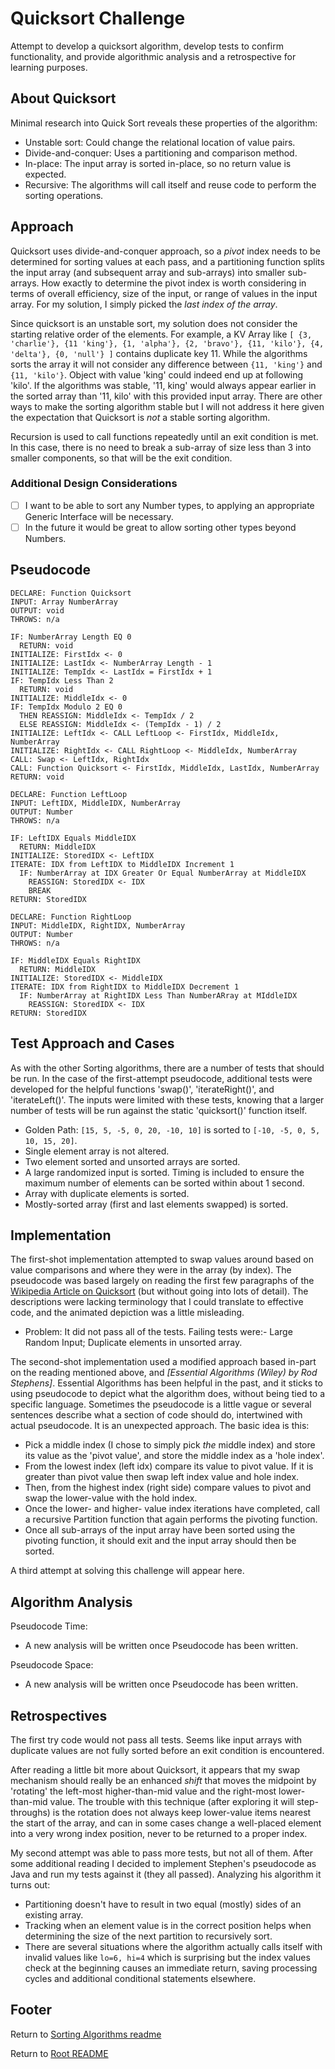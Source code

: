 # Quicksort Challenge

Attempt to develop a quicksort algorithm, develop tests to confirm functionality, and provide algorithmic analysis and a retrospective for learning purposes.

## About Quicksort

Minimal research into Quick Sort reveals these properties of the algorithm:

- Unstable sort: Could change the relational location of value pairs.
- Divide-and-conquer: Uses a partitioning and comparison method.
- In-place: The input array is sorted in-place, so no return value is expected.
- Recursive: The algorithms will call itself and reuse code to perform the sorting operations.

## Approach

Quicksort uses divide-and-conquer approach, so a _pivot_ index needs to be determined for sorting values at each pass, and a partitioning function splits the input array (and subsequent array and sub-arrays) into smaller sub-arrays. How exactly to determine the pivot index is worth considering in terms of overall efficiency, size of the input, or range of values in the input array. For my solution, I simply picked the _last index of the array_.

Since quicksort is an unstable sort, my solution does not consider the starting relative order of the elements. For example, a KV Array like `[ {3, 'charlie'}, {11 'king'}, {1, 'alpha'}, {2, 'bravo'}, {11, 'kilo'}, {4, 'delta'}, {0, 'null'} ]` contains duplicate key 11. While the algorithms sorts the array it will not consider any difference between `{11, 'king'}` and `{11, 'kilo'}`. Object with value 'king' could indeed end up at following 'kilo'. If the algorithms was stable, '11, king' would always appear earlier in the sorted array than '11, kilo' with this provided input array. There are other ways to make the sorting algorithm stable but I will not address it here given the expectation that Quicksort is _not_ a stable sorting algorithm.

Recursion is used to call functions repeatedly until an exit condition is met. In this case, there is no need to break a sub-array of size less than 3 into smaller components, so that will be the exit condition.

### Additional Design Considerations

- [ ] I want to be able to sort any Number types, to applying an appropriate Generic Interface will be necessary.
- [ ] In the future it would be great to allow sorting other types beyond Numbers.

## Pseudocode

```text
DECLARE: Function Quicksort
INPUT: Array NumberArray
OUTPUT: void
THROWS: n/a

IF: NumberArray Length EQ 0
  RETURN: void
INITIALIZE: FirstIdx <- 0
INITIALIZE: LastIdx <- NumberArray Length - 1
INITIALIZE: TempIdx <- LastIdx = FirstIdx + 1
IF: TempIdx Less Than 2
  RETURN: void
INITIALIZE: MiddleIdx <- 0
IF: TempIdx Modulo 2 EQ 0
  THEN REASSIGN: MiddleIdx <- TempIdx / 2
  ELSE REASSIGN: MiddleIdx <- (TempIdx - 1) / 2
INITIALIZE: LeftIdx <- CALL LeftLoop <- FirstIdx, MiddleIdx, NumberArray
INITIALIZE: RightIdx <- CALL RightLoop <- MiddleIdx, NumberArray
CALL: Swap <- LeftIdx, RightIdx
CALL: Function Quicksort <- FirstIdx, MiddleIdx, LastIdx, NumberArray
RETURN: void
```

```text
DECLARE: Function LeftLoop
INPUT: LeftIDX, MiddleIDX, NumberArray
OUTPUT: Number
THROWS: n/a

IF: LeftIDX Equals MiddleIDX
  RETURN: MiddleIDX
INITIALIZE: StoredIDX <- LeftIDX
ITERATE: IDX from LeftIDX to MiddleIDX Increment 1
  IF: NumberArray at IDX Greater Or Equal NumberArray at MiddleIDX
    REASSIGN: StoredIDX <- IDX
    BREAK
RETURN: StoredIDX
```

```text
DECLARE: Function RightLoop
INPUT: MiddleIDX, RightIDX, NumberArray
OUTPUT: Number
THROWS: n/a

IF: MiddleIDX Equals RightIDX
  RETURN: MiddleIDX
INITIALIZE: StoredIDX <- MiddleIDX
ITERATE: IDX from RightIDX to MiddleIDX Decrement 1
  IF: NumberArray at RightIDX Less Than NumberARray at MIddleIDX
    REASSIGN: StoredIDX <- IDX
RETURN: StoredIDX
```

## Test Approach and Cases

As with the other Sorting algorithms, there are a number of tests that should be run. In the case of the first-attempt pseudocode, additional tests were developed for the helpful functions 'swap()', 'iterateRight()', and 'iterateLeft()'. The inputs were limited with these tests, knowing that a larger number of tests will be run against the static 'quicksort()' function itself.

- Golden Path: `[15, 5, -5, 0, 20, -10, 10]` is sorted to `[-10, -5, 0, 5, 10, 15, 20]`.
- Single element array is not altered.
- Two element sorted and unsorted arrays are sorted.
- A large randomized input is sorted. Timing is included to ensure the maximum number of elements can be sorted within about 1 second.
- Array with duplicate elements is sorted.
- Mostly-sorted array (first and last elements swapped) is sorted.

## Implementation

The first-shot implementation attempted to swap values around based on value comparisons and where they were in the array (by index). The pseudocode was based largely on reading the first few paragraphs of the [Wikipedia Article on Quicksort](https://en.wikipedia.org/wiki/Quicksort) (but without going into lots of detail). The descriptions were lacking terminology that I could translate to effective code, and the animated depiction was a little misleading.

- Problem: It did not pass all of the tests. Failing tests were:- Large Random Input; Duplicate elements in unsorted array.

The second-shot implementation used a modified approach based in-part on the reading mentioned above, and _[Essential Algorithms (Wiley) by Rod Stephens]_. Essential Algorithms has been helpful in the past, and it sticks to using pseudocode to depict what the algorithm does, without being tied to a specific language. Sometimes the pseudocode is a little vague or several sentences describe what a section of code should do, intertwined with actual pseudocode. It is an unexpected approach. The basic idea is this:

- Pick a middle index (I chose to simply pick _the_ middle index) and store its value as the 'pivot value', and store the middle index as a 'hole index'.
- From the lowest index (left idx) compare its value to pivot value. If it is greater than pivot value then swap left index value and hole index.
- Then, from the highest index (right side) compare values to pivot and swap the lower-value with the hold index.
- Once the lower- and higher- value index iterations have completed, call a recursive Partition function that again performs the pivoting function.
- Once all sub-arrays of the input array have been sorted using the pivoting function, it should exit and the input array should then be sorted.

A third attempt at solving this challenge will appear here.

## Algorithm Analysis

Pseudocode Time:

- A new analysis will be written once Pseudocode has been written.

Pseudocode Space:

- A new analysis will be written once Pseudocode has been written.

## Retrospectives

The first try code would not pass all tests. Seems like input arrays with duplicate values are not fully sorted before an exit condition is encountered.

After reading a little bit more about Quicksort, it appears that my swap mechanism should really be an enhanced _shift_ that moves the midpoint by 'rotating' the left-most higher-than-mid value and the right-most lower-than-mid value. The trouble with this technique (after exploring it will step-throughs) is the rotation does not always keep lower-value items nearest the start of the array, and can in some cases change a well-placed element into a very wrong index position, never to be returned to a proper index.

My second attempt was able to pass more tests, but not all of them. After some additional reading I decided to implement Stephen's pseudocode as Java and run my tests against it (they all passed). Analyzing his algorithm it turns out:

- Partitioning doesn't have to result in two equal (mostly) sides of an existing array.
- Tracking when an element value is in the correct position helps when determining the size of the next partition to recursively sort.
- There are several situations where the algorithm actually calls itself with invalid values like `lo=6, hi=4` which is surprising but the index values check at the beginning causes an immediate return, saving processing cycles and additional conditional statements elsewhere.

## Footer

Return to [Sorting Algorithms readme](./readme-sortingAlgorithms.md)

Return to [Root README](../README.md)
